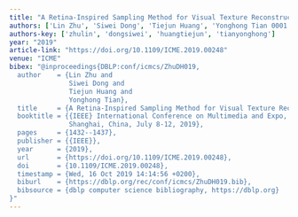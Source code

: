 ```yaml
---
title: "A Retina-Inspired Sampling Method for Visual Texture Reconstruction"
authors: ['Lin Zhu', 'Siwei Dong', 'Tiejun Huang', 'Yonghong Tian 0001']
authors-key: ['zhulin', 'dongsiwei', 'huangtiejun', 'tianyonghong']
year: "2019"
article-link: "https://doi.org/10.1109/ICME.2019.00248"
venue: "ICME"
bibex: "@inproceedings{DBLP:conf/icmcs/ZhuDH019,
  author    = {Lin Zhu and
               Siwei Dong and
               Tiejun Huang and
               Yonghong Tian},
  title     = {A Retina-Inspired Sampling Method for Visual Texture Reconstruction},
  booktitle = {{IEEE} International Conference on Multimedia and Expo, {ICME} 2019,
               Shanghai, China, July 8-12, 2019},
  pages     = {1432--1437},
  publisher = {{IEEE}},
  year      = {2019},
  url       = {https://doi.org/10.1109/ICME.2019.00248},
  doi       = {10.1109/ICME.2019.00248},
  timestamp = {Wed, 16 Oct 2019 14:14:56 +0200},
  biburl    = {https://dblp.org/rec/conf/icmcs/ZhuDH019.bib},
  bibsource = {dblp computer science bibliography, https://dblp.org}
}"
---
```

